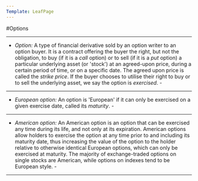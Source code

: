 ```yaml
---
Template: LeafPage
---
```


#Options

---

 - *Option:* A type of financial derivative sold by an option writer to an option buyer. It is a contract offering the buyer the right, but not the obligation, to buy (if it is a *call* option) or to sell (if it is a *put* option) a particular underlying asset (or 'stock') at an agreed-upon price, during a certain period of time, or on a specific date. The agreed upon price is called the *strike price*. If the buyer chooses to utilise their right to buy or to sell the underlying asset, we say the option is *exercised*. -
 
 ---
 
 - *European option:* An option is 'European' if it can only be exercised on a given exercise date, called its *maturity*. -
 
 --- 
 
 - *American option:* An American option is an option that can be exercised any time during its life, and not only at its expiration. American options allow holders to exercise the option at any time prior to and including its maturity date, thus increasing the value of the option to the holder relative to otherwise identical European options, which can only be exercised at maturity. The majority of exchange-traded options on single stocks are American, while options on indexes tend to be European style. -

---
